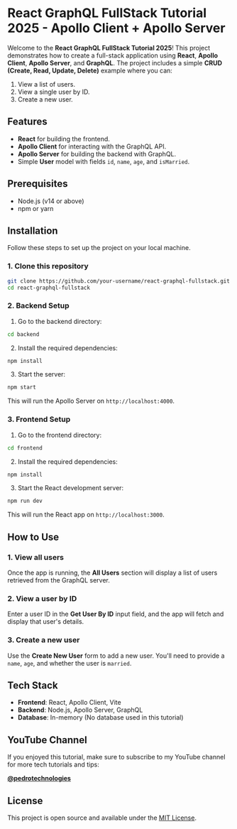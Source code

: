 # React GraphQL FullStack Tutorial 2025 - Apollo Client + Apollo Server

Welcome to the **React GraphQL FullStack Tutorial 2025**! This project demonstrates how to create a full-stack application using **React**, **Apollo Client**, **Apollo Server**, and **GraphQL**. The project includes a simple **CRUD (Create, Read, Update, Delete)** example where you can:

1. View a list of users.
2. View a single user by ID.
3. Create a new user.

## Features

- **React** for building the frontend.
- **Apollo Client** for interacting with the GraphQL API.
- **Apollo Server** for building the backend with GraphQL.
- Simple **User** model with fields `id`, `name`, `age`, and `isMarried`.

## Prerequisites

- Node.js (v14 or above)
- npm or yarn

## Installation

Follow these steps to set up the project on your local machine.

### 1. Clone this repository

```bash
git clone https://github.com/your-username/react-graphql-fullstack.git
cd react-graphql-fullstack
```

### 2. Backend Setup

1. Go to the backend directory:

```bash
cd backend
```

2. Install the required dependencies:

```bash
npm install
```

3. Start the server:

```bash
npm start
```

This will run the Apollo Server on `http://localhost:4000`.

### 3. Frontend Setup

1. Go to the frontend directory:

```bash
cd frontend
```

2. Install the required dependencies:

```bash
npm install
```

3. Start the React development server:

```bash
npm run dev
```

This will run the React app on `http://localhost:3000`.

## How to Use

### 1. View all users

Once the app is running, the **All Users** section will display a list of users retrieved from the GraphQL server.

### 2. View a user by ID

Enter a user ID in the **Get User By ID** input field, and the app will fetch and display that user's details.

### 3. Create a new user

Use the **Create New User** form to add a new user. You'll need to provide a `name`, `age`, and whether the user is `married`.

## Tech Stack

- **Frontend**: React, Apollo Client, Vite
- **Backend**: Node.js, Apollo Server, GraphQL
- **Database**: In-memory (No database used in this tutorial)

## YouTube Channel

If you enjoyed this tutorial, make sure to subscribe to my YouTube channel for more tech tutorials and tips:

[**@pedrotechnologies**](https://www.youtube.com/@pedrotechnologies)

## License

This project is open source and available under the [MIT License](LICENSE).

